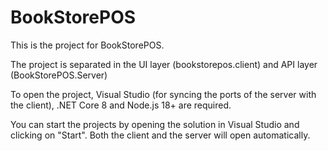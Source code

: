 # BookStorePOS

This is the project for BookStorePOS.

The project is separated in the UI layer (bookstorepos.client) and API layer (BookStorePOS.Server)

To open the project, Visual Studio (for syncing the ports of the server with the client), .NET Core 8 and Node.js 18+ are required.

You can start the projects by opening the solution in Visual Studio and clicking on "Start". Both the client and the server will open automatically.